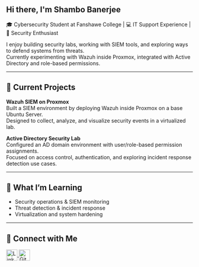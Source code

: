 <h2> Hi there, I'm Shambo Banerjee </h2>  

🎓 Cybersecurity Student at Fanshawe College | 💻 IT Support Experience | 🔐 Security Enthusiast  

I enjoy building security labs, working with SIEM tools, and exploring ways to defend systems from threats.  
Currently experimenting with Wazuh inside Proxmox, integrated with Active Directory and role-based permissions.  

---

<h2> 🔭 Current Projects </h2>  

**Wazuh SIEM on Proxmox**  
  Built a SIEM environment by deploying Wazuh inside Proxmox on a base Ubuntu Server.  
  Designed to collect, analyze, and visualize security events in a virtualized lab.  

**Active Directory Security Lab**  
  Configured an AD domain environment with user/role-based permission assignments.  
  Focused on access control, authentication, and exploring incident response detection use cases. 

---

<h2> 🌱 What I’m Learning </h2>  

- Security operations & SIEM monitoring  
- Threat detection & incident response  
- Virtualization and system hardening  

---

<h2> 🤝 Connect with Me </h2>  

<p align="left">
  <a href="https://www.linkedin.com/in/shambo-banerjee/" target="_blank">
    <img align="center" src="https://cdn.jsdelivr.net/npm/simple-icons@v3/icons/linkedin.svg" alt="LinkedIn" height="30" width="30" />
  </a>
  <a href="https://github.com/shambo-cyb" target="_blank">
    <img align="center" src="https://cdn.jsdelivr.net/npm/simple-icons@v3/icons/github.svg" alt="GitHub" height="30" width="30" />
  </a>
</p>  
